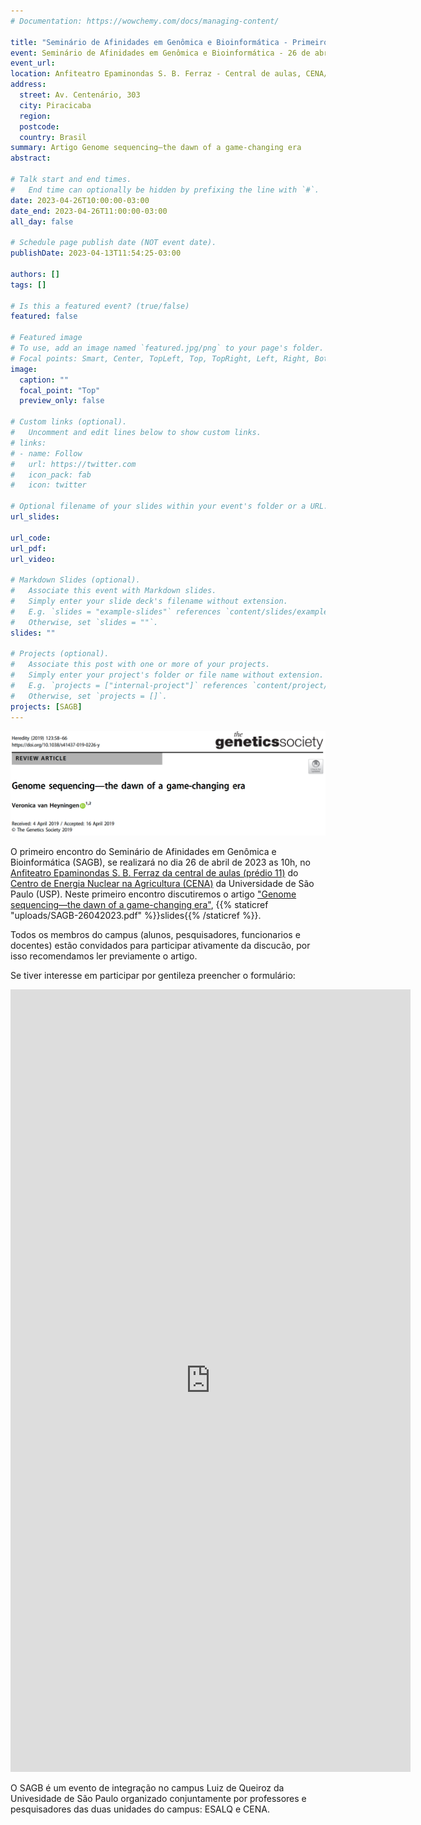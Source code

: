 ```yaml
---
# Documentation: https://wowchemy.com/docs/managing-content/

title: "Seminário de Afinidades em Genômica e Bioinformática - Primeiro encontro"
event: Seminário de Afinidades em Genômica e Bioinformática - 26 de abril de 2023
event_url:
location: Anfiteatro Epaminondas S. B. Ferraz - Central de aulas, CENA/USP
address:
  street: Av. Centenário, 303
  city: Piracicaba
  region:
  postcode:
  country: Brasil
summary: Artigo Genome sequencing—the dawn of a game-changing era
abstract:

# Talk start and end times.
#   End time can optionally be hidden by prefixing the line with `#`.
date: 2023-04-26T10:00:00-03:00
date_end: 2023-04-26T11:00:00-03:00
all_day: false

# Schedule page publish date (NOT event date).
publishDate: 2023-04-13T11:54:25-03:00

authors: []
tags: []

# Is this a featured event? (true/false)
featured: false

# Featured image
# To use, add an image named `featured.jpg/png` to your page's folder. 
# Focal points: Smart, Center, TopLeft, Top, TopRight, Left, Right, BottomLeft, Bottom, BottomRight.
image:
  caption: ""
  focal_point: "Top"
  preview_only: false

# Custom links (optional).
#   Uncomment and edit lines below to show custom links.
# links:
# - name: Follow
#   url: https://twitter.com
#   icon_pack: fab
#   icon: twitter

# Optional filename of your slides within your event's folder or a URL.
url_slides:

url_code:
url_pdf:
url_video:

# Markdown Slides (optional).
#   Associate this event with Markdown slides.
#   Simply enter your slide deck's filename without extension.
#   E.g. `slides = "example-slides"` references `content/slides/example-slides.md`.
#   Otherwise, set `slides = ""`.
slides: ""

# Projects (optional).
#   Associate this post with one or more of your projects.
#   Simply enter your project's folder or file name without extension.
#   E.g. `projects = ["internal-project"]` references `content/project/deep-learning/index.md`.
#   Otherwise, set `projects = []`.
projects: [SAGB]
---
```


![Genome sequencing—the dawn of a game-changing era](paper.png "Genome sequencing—the dawn of a game-changing era")

O primeiro encontro do Seminário de Afinidades em Genômica e Bioinformática (SAGB), se realizará no dia 26 de abril de 2023 as 10h, no [Anfiteatro Epaminondas S. B. Ferraz da central de aulas (prédio 11)](http://www.cena.usp.br/images/croqui_cena.pdf) do [Centro de Energia Nuclear na Agricultura (CENA)](https://goo.gl/maps/FrKPachXUcgeNt7j8) da Universidade de São Paulo (USP). Neste primeiro encontro discutiremos o artigo ["Genome sequencing—the dawn of a game-changing era"](https://www.ncbi.nlm.nih.gov/pmc/articles/PMC6781137/), {{% staticref "uploads/SAGB-26042023.pdf" %}}slides{{% /staticref %}}.


Todos os membros do campus (alunos, pesquisadores, funcionarios e docentes) estão convidados para participar ativamente da discucão, por isso recomendamos ler previamente o artigo.

Se tiver interesse em participar por gentileza preencher o formulário:

<iframe src="https://docs.google.com/forms/d/e/1FAIpQLSdZd8i0PWfHw9XlmNakbmkmnA_xphPtiQrO13zy2gRzjSLQWA/viewform?embedded=true" width="640" height="1252" frameborder="0" marginheight="0" marginwidth="0">Carregando…</iframe>

O SAGB é um evento de integração no campus Luiz de Queiroz da Univesidade de São Paulo organizado conjuntamente por professores e pesquisadores das duas unidades do campus: ESALQ e CENA.

